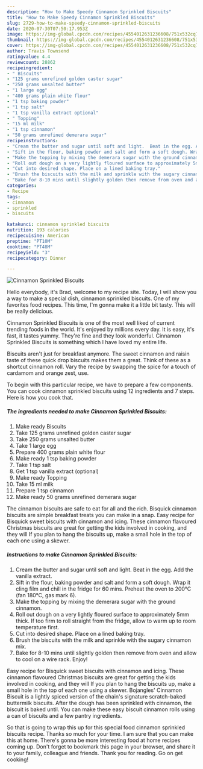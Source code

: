 ```yaml
---
description: "How to Make Speedy Cinnamon Sprinkled Biscuits"
title: "How to Make Speedy Cinnamon Sprinkled Biscuits"
slug: 2729-how-to-make-speedy-cinnamon-sprinkled-biscuits
date: 2020-07-30T07:50:17.953Z
image: https://img-global.cpcdn.com/recipes/4554012631236608/751x532cq70/cinnamon-sprinkled-biscuits-recipe-main-photo.jpg
thumbnail: https://img-global.cpcdn.com/recipes/4554012631236608/751x532cq70/cinnamon-sprinkled-biscuits-recipe-main-photo.jpg
cover: https://img-global.cpcdn.com/recipes/4554012631236608/751x532cq70/cinnamon-sprinkled-biscuits-recipe-main-photo.jpg
author: Travis Townsend
ratingvalue: 4.4
reviewcount: 28862
recipeingredient:
- " Biscuits"
- "125 grams unrefined golden caster sugar"
- "250 grams unsalted butter"
- "1 large egg"
- "400 grams plain white flour"
- "1 tsp baking powder"
- "1 tsp salt"
- "1 tsp vanilla extract optional"
- " Topping"
- "15 ml milk"
- "1 tsp cinnamon"
- "50 grams unrefined demerara sugar"
recipeinstructions:
- "Cream the butter and sugar until soft and light.  Beat in the egg. Add the vanilla extract."
- "Sift in the flour, baking powder and salt and form a soft dough. Wrap it cling film and chill in the fridge for 60 mins. Preheat the oven to 200°C (fan 180°C, gas mark 6)."
- "Make the topping by mixing the demerara sugar with the ground cinnamon."
- "Roll out dough on a very lightly floured surface to approximately 5mm thick. If too firm to roll straight from the fridge,  allow to warm up to room temperature first."
- "Cut into desired shape. Place on a lined baking tray."
- "Brush the biscuits with the milk and sprinkle with the sugary cinnamon mix."
- "Bake for 8-10 mins until slightly golden then remove from oven and allow to cool on a wire rack.  Enjoy!"
categories:
- Recipe
tags:
- cinnamon
- sprinkled
- biscuits

katakunci: cinnamon sprinkled biscuits 
nutrition: 193 calories
recipecuisine: American
preptime: "PT10M"
cooktime: "PT48M"
recipeyield: "3"
recipecategory: Dinner

---
```



![Cinnamon Sprinkled Biscuits](https://img-global.cpcdn.com/recipes/4554012631236608/751x532cq70/cinnamon-sprinkled-biscuits-recipe-main-photo.jpg)

Hello everybody, it's Brad, welcome to my recipe site. Today, I will show you a way to make a special dish, cinnamon sprinkled biscuits. One of my favorites food recipes. This time, I'm gonna make it a little bit tasty. This will be really delicious.

Cinnamon Sprinkled Biscuits is one of the most well liked of current trending foods in the world. It's enjoyed by millions every day. It is easy, it's fast, it tastes yummy. They're fine and they look wonderful. Cinnamon Sprinkled Biscuits is something which I have loved my entire life.

Biscuits aren&#39;t just for breakfast anymore. The sweet cinnamon and raisin taste of these quick drop biscuits makes them a great. Think of these as a shortcut cinnamon roll. Vary the recipe by swapping the spice for a touch of cardamom and orange zest, use.


To begin with this particular recipe, we have to prepare a few components. You can cook cinnamon sprinkled biscuits using 12 ingredients and 7 steps. Here is how you cook that.

<!--inarticleads1-->

##### The ingredients needed to make Cinnamon Sprinkled Biscuits:

1. Make ready  Biscuits
1. Take 125 grams unrefined golden caster sugar
1. Take 250 grams unsalted butter
1. Take 1 large egg
1. Prepare 400 grams plain white flour
1. Make ready 1 tsp baking powder
1. Take 1 tsp salt
1. Get 1 tsp vanilla extract (optional)
1. Make ready  Topping
1. Take 15 ml milk
1. Prepare 1 tsp cinnamon
1. Make ready 50 grams unrefined demerara sugar


The cinnamon biscuits are safe to eat for all and the rich. Bisquick cinnamon biscuits are simple breakfast treats you can make in a snap. Easy recipe for Bisquick sweet biscuits with cinnamon and icing. These cinnamon flavoured Christmas biscuits are great for getting the kids involved in cooking, and they will If you plan to hang the biscuits up, make a small hole in the top of each one using a skewer. 

<!--inarticleads2-->

##### Instructions to make Cinnamon Sprinkled Biscuits:

1. Cream the butter and sugar until soft and light.  Beat in the egg. Add the vanilla extract.
1. Sift in the flour, baking powder and salt and form a soft dough. Wrap it cling film and chill in the fridge for 60 mins. Preheat the oven to 200°C (fan 180°C, gas mark 6).
1. Make the topping by mixing the demerara sugar with the ground cinnamon.
1. Roll out dough on a very lightly floured surface to approximately 5mm thick. If too firm to roll straight from the fridge,  allow to warm up to room temperature first.
1. Cut into desired shape. Place on a lined baking tray.
1. Brush the biscuits with the milk and sprinkle with the sugary cinnamon mix.
1. Bake for 8-10 mins until slightly golden then remove from oven and allow to cool on a wire rack.  Enjoy!


Easy recipe for Bisquick sweet biscuits with cinnamon and icing. These cinnamon flavoured Christmas biscuits are great for getting the kids involved in cooking, and they will If you plan to hang the biscuits up, make a small hole in the top of each one using a skewer. Bojangles&#39; Cinnamon Biscuit is a lightly spiced version of the chain&#39;s signature scratch-baked buttermilk biscuits. After the dough has been sprinkled with cinnamon, the biscuit is baked until. You can make these easy biscuit cinnamon rolls using a can of biscuits and a few pantry ingredients. 

So that is going to wrap this up for this special food cinnamon sprinkled biscuits recipe. Thanks so much for your time. I am sure that you can make this at home. There's gonna be more interesting food at home recipes coming up. Don't forget to bookmark this page in your browser, and share it to your family, colleague and friends. Thank you for reading. Go on get cooking!
